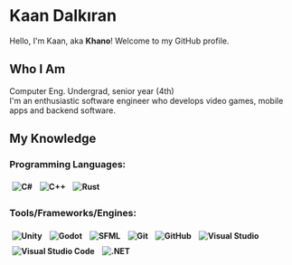 # Kaan Dalkıran 
Hello, I'm Kaan, aka <b>Khano</b>! Welcome to my GitHub profile.<br>

## Who I Am 
Computer Eng. Undergrad, senior year (4th)<br>
I'm an enthusiastic software engineer who develops video games, mobile apps and backend software.<br>
## My Knowledge
<b>

### Programming Languages:

<p>
    <img alt="C#" src="https://img.shields.io/badge/C%23-512BD4?style=for-the-badge&logo=c-sharp&logoColor=white" style="margin:5px" />
    <img alt="C++" src="https://img.shields.io/badge/C%2B%2B-00599C?style=for-the-badge&logo=c%2B%2B&logoColor=white" style="margin:5px" />
    <img alt="Rust" src="https://img.shields.io/badge/Rust-000000?style=for-the-badge&logo=rust&logoColor=white" style="margin:5px" />
</p>

### Tools/Frameworks/Engines:

<p>
    <img alt="Unity" src="https://img.shields.io/badge/Unity-000?style=for-the-badge&logo=unity&logoColor=white" style="margin:5px" />
    <img alt="Godot"src="https://img.shields.io/badge/Godot-478CBF?style=for-the-badge&logo=GodotEngine&logoColor=white" style="margin:5px" />
    <img alt="SFML"src="https://img.shields.io/badge/SFML-8CC445?style=for-the-badge&logo=SFML&logoColor=white" style="margin:5px" />
     <img alt="Git" src="https://img.shields.io/badge/GIT-E44C30?style=for-the-badge&logo=git&logoColor=white" style="margin:5px" />
    <img alt="GitHub" src="https://img.shields.io/badge/GitHub-100000?style=for-the-badge&logo=github&logoColor=white" style="margin:5px" />
    <img alt="Visual Studio" src="https://img.shields.io/badge/Visual%20Studio-5C2D91.svg?style=for-the-badge&logo=visual-studio&logoColor=white" style="margin:5px" />
    <img alt="Visual Studio Code" src="https://img.shields.io/badge/VSCode-007ACC.svg?style=for-the-badge&logo=visual-studio&logoColor=white" style="margin:5px" />
     <img alt=".NET" src="https://img.shields.io/badge/.NET-512BD4.svg?style=for-the-badge&logo=.net&logoColor=white" style="margin:5px" />
</p>
